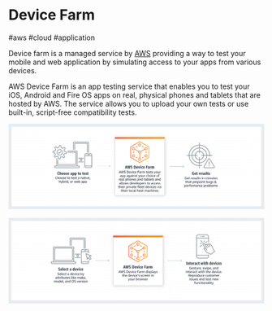 # Device Farm
#aws #cloud #application 


Device farm is a managed service by [AWS](Cloud%20Computing/AWS/AWS.md) providing a way to test your mobile and web application by simulating access to your apps from various devices.

AWS Device Farm is an app testing service that enables you to test your iOS, Android and Fire OS apps on real, physical phones and tablets that are hosted by AWS. The service allows you to upload your own tests or use built-in, script-free compatibility tests.

![](Attachments/Pasted%20image%2020230304151115.png)

![](Attachments/Pasted%20image%2020230304151102.png)